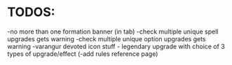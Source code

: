 # TODOS:

-no more than one formation banner (in tab)
-check multiple unique spell upgrades gets warning
-check multiple unique option upgrades gets warning
-varangur devoted icon stuff - legendary upgrade with choice of 3 types of upgrade/effect
(-add rules reference page)
